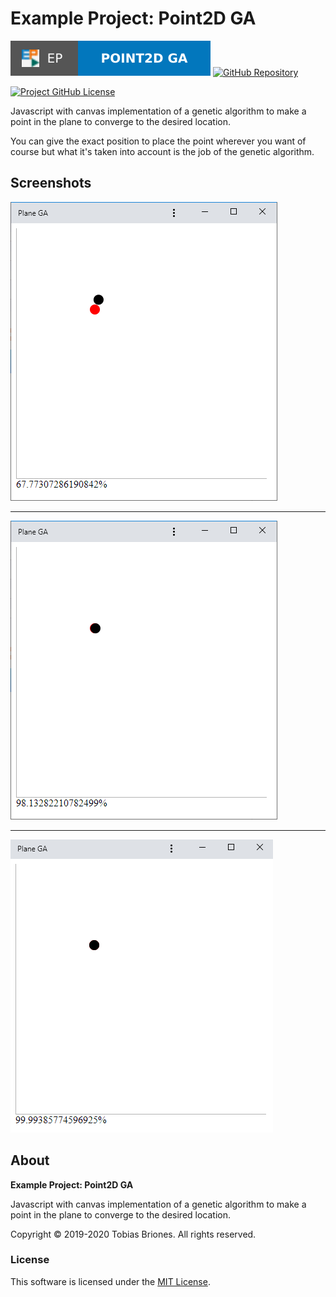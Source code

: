 # Example Project: Point2D GA

[![EP](https://raw.githubusercontent.com/TobiasBriones/images/main/example-projects/example.cs.optimization.algorithm.web.point2d-ga/ep-point2d-ga-badge.svg)](https://tobiasbriones.github.io/example-project/ep/point2d-ga)
[![GitHub Repository](https://raw.githubusercontent.com/TobiasBriones/general-images/main/example-projects/badges/ep-gh-repo-badge.svg)](https://github.com/TobiasBriones/example.cs.optimization.algorithm.web.point2d-ga)

[![Project GitHub License](https://img.shields.io/github/license/TobiasBriones/example.cs.optimization.algorithm.web.point2d-ga.svg?style=flat-square)](https://github.com/TobiasBriones/example.cs.optimization.algorithm.web.point2d-ga/blob/main/LICENSE)

Javascript with canvas implementation of a genetic algorithm to make a point in the plane to
converge to the desired location.

You can give the exact position to place the point wherever you want of course but what it's taken
into account is the job of the genetic algorithm.

## Screenshots

[![Screenshot 1](https://raw.githubusercontent.com/TobiasBriones/images/master/example-projects/example.cs.optimization.algorithm.web.point2d-ga/screenshot-1.png)](https://github.com/TobiasBriones/images/tree/master/example-projects)

---

[![Screenshot 2](https://raw.githubusercontent.com/TobiasBriones/images/master/example-projects/example.cs.optimization.algorithm.web.point2d-ga/screenshot-2.png)](https://github.com/TobiasBriones/images/tree/master/example-projects)

---

[![Screenshot 3](https://raw.githubusercontent.com/TobiasBriones/images/master/example-projects/example.cs.optimization.algorithm.web.point2d-ga/screenshot-3.png)](https://github.com/TobiasBriones/images/tree/master/example-projects)

## About

**Example Project: Point2D GA**

Javascript with canvas implementation of a genetic algorithm to make a point in the plane to
converge to the desired location.

Copyright © 2019-2020 Tobias Briones. All rights reserved.


### License

This software is licensed under the [MIT License](./LICENSE).
